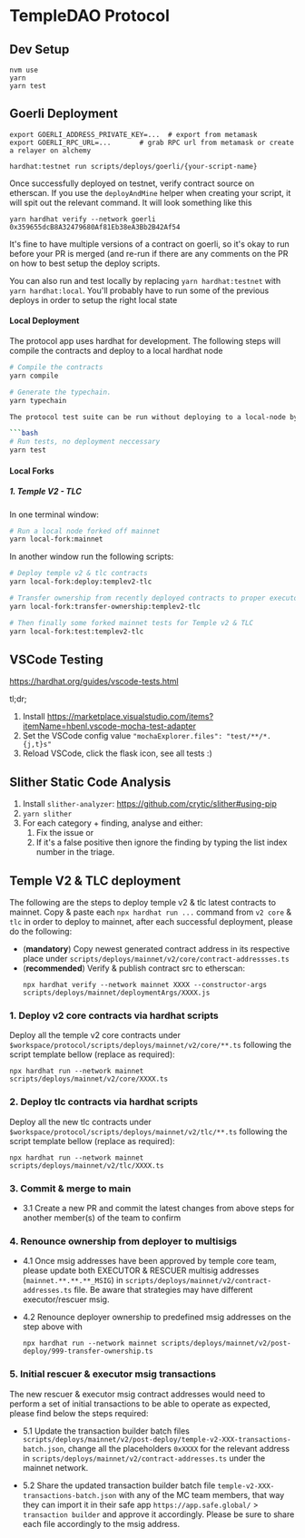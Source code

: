 # TempleDAO Protocol

## Dev Setup
```
nvm use
yarn
yarn test
```


## Goerli Deployment
```
export GOERLI_ADDRESS_PRIVATE_KEY=...  # export from metamask 
export GOERLI_RPC_URL=... 		# grab RPC url from metamask or create a relayer on alchemy

hardhat:testnet run scripts/deploys/goerli/{your-script-name}
```

Once successfully deployed on testnet, verify contract source on etherscan. If you use the `deployAndMine` helper when creating your
script, it will spit out the relevant command. It will look something like this

```
yarn hardhat verify --network goerli 0x359655dcB8A32479680Af81Eb38eA3Bb2B42Af54 
```

It's fine to have multiple versions of a contract on goerli, so it's okay to run before your PR is merged (and re-run if there are any
comments on the PR on how to best setup the deploy scripts.

You can also run and test locally by replacing `yarn hardhat:testnet` with `yarn hardhat:local`. You'll probably have to run some of the previous deploys
in order to setup the right local state



#### Local Deployment

The protocol app uses hardhat for development. The following steps will compile the contracts and deploy to a local hardhat node

```bash
# Compile the contracts
yarn compile

# Generate the typechain.
yarn typechain

The protocol test suite can be run without deploying to a local-node by running

```bash
# Run tests, no deployment neccessary
yarn test
```

#### Local Forks

##### 1. Temple V2 - TLC

In one terminal window:
```bash
# Run a local node forked off mainnet
yarn local-fork:mainnet
```

In another window run the following scripts:
```bash
# Deploy temple v2 & tlc contracts
yarn local-fork:deploy:templev2-tlc

# Transfer ownership from recently deployed contracts to proper executor & rescuer
yarn local-fork:transfer-ownership:templev2-tlc

# Then finally some forked mainnet tests for Temple v2 & TLC
yarn local-fork:test:templev2-tlc
```

## VSCode Testing

https://hardhat.org/guides/vscode-tests.html

tl;dr;
  1. Install https://marketplace.visualstudio.com/items?itemName=hbenl.vscode-mocha-test-adapter
  2. Set the VSCode config value `"mochaExplorer.files": "test/**/*.{j,t}s"`
  3. Reload VSCode, click the flask icon, see all tests :)

## Slither Static Code Analysis

1. Install `slither-analyzer`: <https://github.com/crytic/slither#using-pip>
2. `yarn slither`
3. For each category + finding, analyse and either:
   1. Fix the issue or
   2. If it's a false positive then ignore the finding by typing the list index number in the triage.


## Temple V2 & TLC deployment

The following are the steps to deploy temple v2 & tlc latest contracts to mainnet. Copy & paste each `npx hardhat run ...` command from `v2 core` & `tlc` in order to deploy to mainnet, after each successful deployment, please do the following:

- (**mandatory**) Copy newest generated contract address in its respective place under `scripts/deploys/mainnet/v2/core/contract-addressses.ts`
- (**recommended**) Verify & publish contract src to etherscan:
  ```
  npx hardhat verify --network mainnet XXXX --constructor-args scripts/deploys/mainnet/deploymentArgs/XXXX.js
  ```


### 1. Deploy v2 core contracts via hardhat scripts

Deploy all the temple v2 core contracts under `$workspace/protocol/scripts/deploys/mainnet/v2/core/**.ts` following the script template bellow (replace as required):

```
npx hardhat run --network mainnet scripts/deploys/mainnet/v2/core/XXXX.ts
```

### 2. Deploy tlc contracts via hardhat scripts

Deploy all the new tlc contracts under `$workspace/protocol/scripts/deploys/mainnet/v2/tlc/**.ts` following the script template bellow (replace as required):

```
npx hardhat run --network mainnet scripts/deploys/mainnet/v2/tlc/XXXX.ts
```

### 3. Commit & merge to main

- 3.1 Create a new PR and commit the latest changes from above steps for another member(s) of the team to confirm

### 4. Renounce ownership from deployer to multisigs

- 4.1 Once msig addresses have been approved by temple core team, please update both EXECUTOR & RESCUER multisig addresses (`mainnet.**.**.**_MSIG`) in `scripts/deploys/mainnet/v2/contract-addresses.ts` file. Be aware that strategies may have different executor/rescuer msig.

- 4.2 Renounce deployer ownership to predefined msig addresses on the step above with
  ```
  npx hardhat run --network mainnet scripts/deploys/mainnet/v2/post-deploy/999-transfer-ownership.ts
  ```

### 5. Initial rescuer & executor msig transactions

The new rescuer & executor msig contract addresses would need to perform a set of initial transactions to be able to operate as expected, please find below the steps required:

- 5.1 Update the transaction builder batch files `scripts/deploys/mainnet/v2/post-deploy/temple-v2-XXX-transactions-batch.json`, change all the placeholders `0xXXXX` for the relevant address in `scripts/deploys/mainnet/v2/contract-addresses.ts` under the mainnet network.

- 5.2 Share the updated transaction builder batch file `temple-v2-XXX-transactions-batch.json` with any of the MC team members, that way they can import it in their safe app `https://app.safe.global/` > `transaction builder` and approve it accordingly. Please be sure to share each file accordingly to the msig address.


